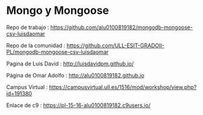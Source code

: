 # Mongo y Mongoose

Repo de trabajo : https://github.com/alu0100819182/mongodb-mongoose-csv-luisdaomar

Repo de la comunidad : https://github.com/ULL-ESIT-GRADOII-PL/mongodb-mongoose-csv-luisdaomar

Pagina de Luis David : http://luisdavidpm.github.io/

Página de Omar Adolfo : http://alu0100819182.github.io

Campus Virtual : https://campusvirtual.ull.es/1516/mod/workshop/view.php?id=191380

Enlace de c9 : https://pl-15-16-alu0100819182.c9users.io/
